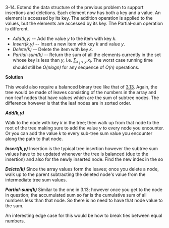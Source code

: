 3-14. Extend the data structure of the previous problem to support insertions and deletions. Each element now has both a key and a value. An element is accessed by its key. The addition operation is applied to the values, but the elements are accessed by its key. The Partial-sum operation is different.

 * *Add(k,y)* -- Add the value *y* to the item with key *k*.
 * *Insert(k,y)* -- Insert a new item with key *k* and value *y*.
 * *Delete(k)* -- Delete the item with key *k*.
 * *Partial-sum(k)* -- Return the sum of all the elements currently in the set whose key is less than *y*, i.e. *∑<sub>x <sub>j</sub> < y </sub>x<sub>i</sub>*. The worst case running time should still be *O(nlogn)* for any sequence of *O(n)* operations.

**Solution** 

This would also require a balanced binary tree like that of [3.13](https://github.com/abdulapopoola/TADMBook/blob/master/Chapter%203/3.13.md). Again, the tree would be made of leaves consisting of the numbers in the array and non-leaf nodes that have values which are the sum of subtree nodes. The difference however is that the leaf nodes are in sorted order.

***Add(k,y)***

Walk to the node with key *k* in the tree; then walk up from that node to the root of the tree making sure to add the value *y* to every node you encounter. Or you can add the value *k* to every sub-tree sum value you encounter along the path to that node.
   
***Insert(k,y)***
Insertion is the typical tree insertion however the subtree sum values have to be updated whenever the tree is balanced (due to the insertion) and also for the newly inserted node. Find the new index in the so

***Delete(k)***
Since the array values form the leaves; once you delete a node, walk up to the parent subtracting the deleted node's value from the intermediate tree sum values.

***Partial-sum(k)***
Similar to the one in 3.13; however once you get to the node in question; the accumulated sum so far is the cumulative sum of all numbers less than that node. So there is no need to have that node value to the sum.

An interesting edge case for this would be how to break ties between equal numbers.
   